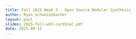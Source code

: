 ```yaml
---
title: Fall 2025 Week 3 - Open Source Modular Synthesis
author: Ryan Schanzenbacher
layout: post
slides: 2025-fall-w03-cardinal.pdf
date: 2025-09-12
---
```

